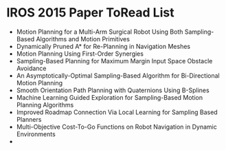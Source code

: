 # IROS 2015 Paper ToRead List

* Motion Planning for a Multi-Arm Surgical Robot Using Both Sampling-Based Algorithms and Motion Primitives
* Dynamically Pruned A* for Re-Planning in Navigation Meshes
* Motion Planning Using First-Order Synergies
* Sampling-Based Planning for Maximum Margin Input Space Obstacle Avoidance
* An Asymptotically-Optimal Sampling-Based Algorithm for Bi-Directional Motion Planning
* Smooth Orientation Path Planning with Quaternions Using B-Splines
* Machine Learning Guided Exploration for Sampling-Based Motion Planning Algorithms
* Improved Roadmap Connection Via Local Learning for Sampling Based Planners
* Multi-Objective Cost-To-Go Functions on Robot Navigation in Dynamic Environments
* 
